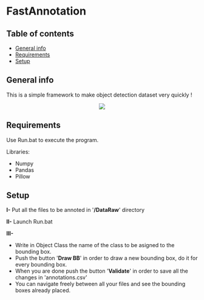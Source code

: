# FastAnnotation

## Table of contents
* [General info](#general-info)
* [Requirements](#requirements)
* [Setup](#setup)

## General info

This is a simple framework to make object detection dataset very quickly !

<p align="center">
<img src="https://user-images.githubusercontent.com/65224852/150708927-cce7532b-32a9-43cc-882e-4fac714729d4.PNG">
</p>

## Requirements

Use Run.bat to execute the program.

Libraries:
* Numpy
* Pandas
* Pillow

## Setup

**I-** Put all the files to be annoted in '**/DataRaw**' directory

**II-** Launch Run.bat

**III-**
* Write in Object Class the name of the class to be asigned to the bounding box.
* Push the button '**Draw BB**' in order to draw a new bounding box, do it for every bounding box.
* When you are done push the button '**Validate**' in order to save all the changes in 'annotations.csv'
* You can navigate freely between all your files and see the bounding boxes already placed.
